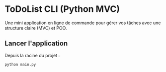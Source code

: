 # ToDoList CLI (Python MVC)

Une mini application en ligne de commande pour gérer vos tâches avec une structure claire (MVC) et POO.

## Lancer l'application

Depuis la racine du projet :
```bash
python main.py
